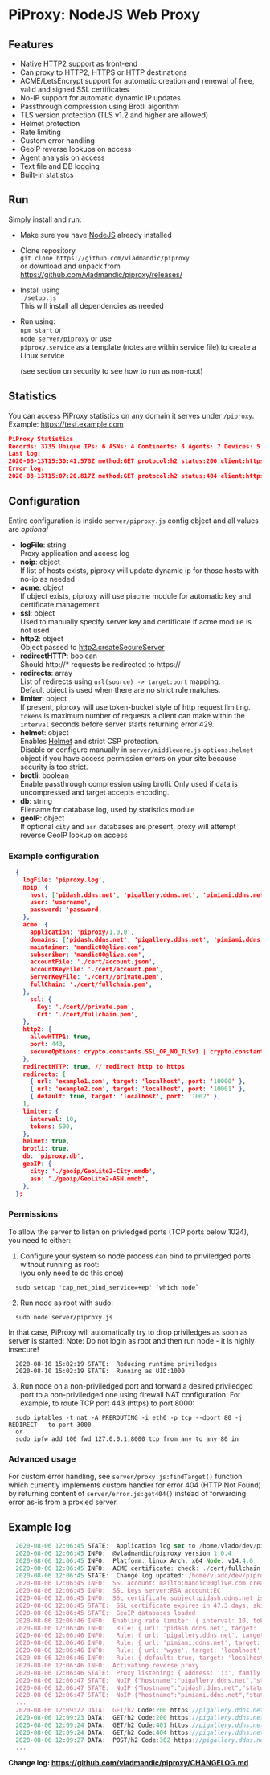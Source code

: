 # PiProxy: NodeJS Web Proxy

## Features

- Native HTTP2 support as front-end
- Can proxy to HTTP2, HTTPS or HTTP destinations
- ACME/LetsEncrypt support for automatic creation and renewal of free, valid and signed SSL certificates
- No-IP support for automatic dynamic IP updates
- Passthrough compression using Brotli algorithm
- TLS version protection (TLS v1.2 and higher are allowed)
- Helmet protection
- Rate limiting
- Custom error handling
- GeoIP reverse lookups on access
- Agent analysis on access
- Text file and DB logging
- Built-in statistcs

## Run

Simply install and run:

- Make sure you have [NodeJS](https://nodejs.org/en/) already installed
- Clone repository  
  `git clone https://github.com/vladmandic/piproxy`  
  or download and unpack from <https://github.com/vladmandic/piproxy/releases/>
- Install using  
  `./setup.js`  
  This will install all dependencies as needed
- Run using:  
  `npm start` or  
  `node server/piproxy` or use  
  `piproxy.service` as a template (notes are within service file) to create a Linux service  
  
  (see section on security to see how to run as non-root)

## Statistics

You can access PiProxy statistics on any domain it serves under `/piproxy`.  
Example: <https://test.example.com>

```json
PiProxy Statistics
Records: 3735 Unique IPs: 6 ASNs: 4 Continents: 3 Agents: 7 Devices: 5
Last log:
2020-08-13T15:30:41.578Z method:GET protocol:h2 status:200 client:https://pimiami.ddns.net/piproxy ip:::ffff:192.168.0.200 length:0 agent:AppleWebKit/537.36 Chrome/84.0.4147.125 Safari/537.36 Edg/84.0.522.59 device:Windows NT 10.0; Win64; x64 duration:null _id:09gXzAyv56dHLe25
Error log:
2020-08-13T15:07:20.817Z method:GET protocol:h2 status:404 client:https://pimiami.ddns.net/test ip:::ffff:127.0.0.1 length:0 agent:curl/7.68.0 device:unknown duration:4 _id:MooAnQF74aZuzWo4
````

## Configuration

Entire configuration is inside `server/piproxy.js` config object and all values are *optional*

- **logFile**: string  
  Proxy application and access log
- **noip**: object  
  If list of hosts exists, piproxy will update dynamic ip for those hosts with no-ip as needed
- **acme**: object  
  If object exists, piproxy will use piacme module for automatic key and certificate management
- **ssl**: object  
  Used to manually specify server key and certificate if acme module is not used
- **http2**: object  
  Object passed to [http2.createSecureServer](https://nodejs.org/api/http2.html#http2_http2_createsecureserver_options_onrequesthandler)
- **redirectHTTP**: boolean   
  Should http://* requests be redirected to https://
- **redirects**: array  
  List of redirects using `url(source) -> target:port` mapping.  
  Default object is used when there are no strict rule matches.
- **limiter**: object  
  If present, piproxy will use token-bucket style of http request limiting.  
  `tokens` is maximum number of requests a client can make within the `interval` seconds before server starts returning error 429.
- **helmet**: object  
  Enables [Helmet](https://helmetjs.github.io/) and strict CSP protection.  
  Disable or configure manually in `server/middleware.js` `options.helmet` object if you have access permission errors on your site because security is too strict.
- **brotli**: boolean  
  Enable passthrough compression using brotli. Only used if data is uncompressed and target accepts encoding.
- **db**: string  
  Filename for database log, used by statistics module
- **geoIP**: object  
  If optional `city` and `asn` databases are present, proxy will attempt reverse GeoIP lookup on access

### Example configuration

```json
  {
    logFile: 'piproxy.log',
    noip: {
      host: ['pidash.ddns.net', 'pigallery.ddns.net', 'pimiami.ddns.net'],
      user: 'username',
      password: 'password,
    },
    acme: {
      application: 'piproxy/1.0.0',
      domains: ['pidash.ddns.net', 'pigallery.ddns.net', 'pimiami.ddns.net'],
      maintainer: 'mandic00@live.com',
      subscriber: 'mandic00@live.com',
      accountFile: './cert/account.json',
      accountKeyFile: './cert/account.pem',
      ServerKeyFile: './cert//private.pem',
      fullChain: './cert/fullchain.pem',
    },
      ssl: {
        Key: './cert//private.pem',
        Crt: './cert/fullchain.pem',
    },
    http2: {
      allowHTTP1: true,
      port: 443,
      secureOptions: crypto.constants.SSL_OP_NO_TLSv1 | crypto.constants.SSL_OP_NO_TLSv1_1,
    },
    redirectHTTP: true, // redirect http to https
    redirects: [
      { url: 'example1.com', target: 'localhost', port: '10000' },
      { url: 'example2.com', target: 'localhost', port: '10001' },
      { default: true, target: 'localhost', port: '1002' },
    ],
    limiter: {
      interval: 10,
      tokens: 500,
    },
    helmet: true,
    brotli: true,
    db: 'piproxy.db',
    geoIP: {
      city: './geoip/GeoLite2-City.mmdb',
      asn: './geoip/GeoLite2-ASN.mmdb',
    },
  };
```

### Permissions

To allow the server to listen on privledged ports (TCP ports below 1024), you need to either:

1. Configure your system so node process can bind to priviledged ports without running as root:  
(you only need to do this once)

  ```shell
    sudo setcap 'cap_net_bind_service=+ep' `which node`
  ```

2. Run node as root with sudo:

  ```shell
    sudo node server/piproxy.js
  ```

   In that case, PiProxy will automatically try to drop priviledges as soon as server is started:
   Note: Do not login as root and then run node - it is highly insecure!

  ```log
    2020-08-10 15:02:19 STATE:  Reducing runtime priviledges
    2020-08-10 15:02:19 STATE:  Running as UID:1000
  ```

3. Run node on a non-priviledged port and forward a desired priviledged port to a non-priviledged one using firewall NAT configuration. For example, to route TCP port 443 (https) to port 8000:

```shell
  sudo iptables -t nat -A PREROUTING -i eth0 -p tcp --dport 80 -j REDIRECT --to-port 3000
  or
  sudo ipfw add 100 fwd 127.0.0.1,8000 tcp from any to any 80 in
```

### Advanced usage

For custom error handling, see `server/proxy.js:findTarget()` function which currently implements custom handler for error 404 (HTTP Not Found) by returning content of `server/error.js:get404()` instead of forwarding error as-is from a proxied server.  

## Example log

```js
  2020-08-06 12:06:45 STATE:  Application log set to /home/vlado/dev/piproxy/piproxy.log
  2020-08-06 12:06:45 INFO:  @vladmandic/piproxy version 1.0.4
  2020-08-06 12:06:45 INFO:  Platform: linux Arch: x64 Node: v14.4.0
  2020-08-06 12:06:45 INFO:  ACME certificate: check: ./cert/fullchain.pem
  2020-08-06 12:06:45 STATE:  Change log updated: /home/vlado/dev/piproxy/CHANGELOG.md
  2020-08-06 12:06:45 INFO:  SSL account: mailto:mandic00@live.com created: 2020-04-23 21:55:15
  2020-08-06 12:06:45 INFO:  SSL keys server:RSA account:EC
  2020-08-06 12:06:45 INFO:  SSL certificate subject:pidash.ddns.net issuer:Let's Encrypt Authority X3
  2020-08-06 12:06:45 STATE:  SSL certificate expires in 47.3 days, skipping renewal
  2020-08-06 12:06:45 STATE:  GeoIP databases loaded
  2020-08-06 12:06:46 INFO:  Enabling rate limiter: { interval: 10, tokens: 500 }
  2020-08-06 12:06:46 INFO:   Rule: { url: 'pidash.ddns.net', target: 'localhost', port: '10000' }
  2020-08-06 12:06:46 INFO:   Rule: { url: 'pigallery.ddns.net', target: 'localhost', port: '10010' }
  2020-08-06 12:06:46 INFO:   Rule: { url: 'pimiami.ddns.net', target: 'localhost', port: '10020' }
  2020-08-06 12:06:46 INFO:   Rule: { url: 'wyse', target: 'localhost', port: '10010' }
  2020-08-06 12:06:46 INFO:   Rule: { default: true, target: 'localhost', port: '10010' }
  2020-08-06 12:06:46 INFO:  Activating reverse proxy
  2020-08-06 12:06:46 STATE:  Proxy listening: { address: '::', family: 'IPv6', port: 443 }
  2020-08-06 12:06:47 STATE:  NoIP {"hostname":"pigallery.ddns.net","status":200,"text":"nochg 138.207.150.136"}
  2020-08-06 12:06:47 STATE:  NoIP {"hostname":"pidash.ddns.net","status":200,"text":"nochg 138.207.150.136"}
  2020-08-06 12:06:47 STATE:  NoIP {"hostname":"pimiami.ddns.net","status":200,"text":"nochg 138.207.150.136"}
  ...
  2020-08-06 12:09:22 DATA:  GET/h2 Code:200 https://pigallery.ddns.net/ From:::ffff:172.58.11.104 Size:0 OS:'Android' Device:'Samsung' Agent:'Chrome Mobile.77.0' Geo:'NA/US/Miami' ASN:'T-Mobile USA, Inc.' Loc:25.8119,-80.2318
  2020-08-06 12:09:23 DATA:  GET/h2 Code:200 https://pigallery.ddns.net/dist/gallery.js From:::ffff:172.58.11.104 Size:0 OS:'Android' Device:'Samsung' Agent:'Chrome Mobile.77.0' Geo:'NA/US/Miami' ASN:'T-Mobile USA, Inc.' Loc:25.8119,-80.2318
  2020-08-06 12:09:24 DATA:  GET/h2 Code:401 https://pigallery.ddns.net/api/user From:::ffff:172.58.11.104 Size:0 OS:'Android' Device:'Samsung' Agent:'Chrome Mobile.77.0' Geo:'NA/US/Miami' ASN:'T-Mobile USA, Inc.' Loc:25.8119,-80.2318
  2020-08-06 12:09:24 DATA:  GET/h2 Code:404 https://pigallery.ddns.net/missing From:::ffff:172.58.11.104 Size:151 OS:'Android' Device:'Samsung' Agent:'Chrome Mobile.77.0' Geo:'NA/US/Miami' ASN:'T-Mobile USA, Inc.' Loc:25.8119,-80.2318
  2020-08-06 12:09:27 DATA:  POST/h2 Code:302 https://pigallery.ddns.net/api/auth From:::ffff:172.58.11.104 Size:46 OS:'Android' Device:'Samsung' Agent:'Chrome Mobile.77.0' Geo:'NA/US/Miami' ASN:'T-Mobile USA, Inc.' Loc:25.8119,-80.2318
  ...
```

**Change log: <https://github.com/vladmandic/piproxy/CHANGELOG.md>**
